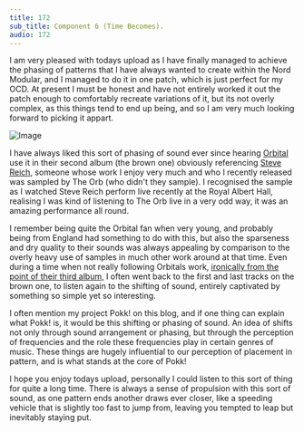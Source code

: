 ```yaml
---
title: 172
sub_title: Component 6 (Time Becomes).
audio: 172
---
```


I am very pleased with todays upload as I have finally managed to achieve the phasing of patterns that I have always wanted to create within the Nord Modular, and I managed to do it in one patch, which is just perfect for my OCD. At present I must be honest and have not entirely worked it out the patch enough to comfortably recreate variations of it, but its not overly complex, as this things tend to end up being, and so I am very much looking forward to picking it appart. 

![Image](/assets/img/Snd-172.png)

I have always liked this sort of phasing of sound ever since hearing <a href="http://www.discogs.com/Orbital-Orbital-2-Brown-Album/master/8943" title="Orbital" target="_blank">Orbital</a> use it in their second album (the brown one) obviously referencing <a href="http://en.wikipedia.org/wiki/Steve_Reich" title="Steve Reich" target="_blank">Steve Reich</a>, someone whose work I enjoy very much and who I recently released was sampled by The Orb (who didn't they sample). I recognised the sample as I watched Steve Reich perform live recently at the Royal Albert Hall, realising I was kind of listening to The Orb live in a very odd way, it was an amazing performance all round.

I remember being quite the Orbital fan when very young, and probably being from England had something to do with this, but also the sparseness and dry quality to their sounds was always appealing by comparison to the overly heavy use of samples in much other work around at that time. Even during a time when not really following Orbitals work, <a href="http://www.discogs.com/Orbital-Snivilisation/master/22929" title="ironically from the point of their third album," target="_blank">ironically from the point of their third album,</a> I often went back to the first and last tracks on the brown one, to listen again to the shifting of sound, entirely captivated by something so simple yet so interesting. 

I often mention my project Pokk! on this blog, and if one thing can explain what Pokk! is, it would be this shifting or phasing of sound. An idea of shifts not only through sound arrangement or phasing, but through the perception of frequencies and the role these frequencies play in certain genres of music. These things are hugely influential to our perception of placement in pattern, and is what stands at the core of Pokk!

I hope you enjoy todays upload, personally I could listen to this sort of thing for quite a long time. There is always a sense of propulsion with this sort of sound, as one pattern ends another draws ever closer, like a speeding vehicle that is slightly too fast to jump from, leaving you tempted to leap but inevitably staying put.